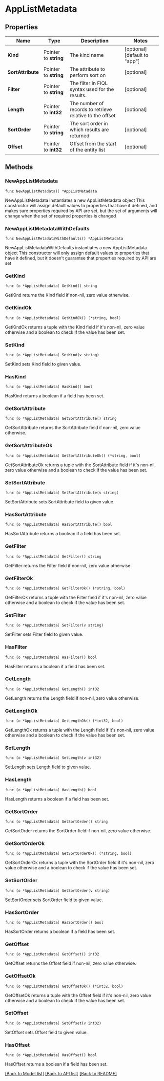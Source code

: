 # AppListMetadata

## Properties

Name | Type | Description | Notes
------------ | ------------- | ------------- | -------------
**Kind** | Pointer to **string** | The kind name | [optional] [default to "app"]
**SortAttribute** | Pointer to **string** | The attribute to perform sort on | [optional] 
**Filter** | Pointer to **string** | The filter in FIQL syntax used for the results. | [optional] 
**Length** | Pointer to **int32** | The number of records to retrieve relative to the offset | [optional] 
**SortOrder** | Pointer to **string** | The sort order in which results are returned | [optional] 
**Offset** | Pointer to **int32** | Offset from the start of the entity list | [optional] 

## Methods

### NewAppListMetadata

`func NewAppListMetadata() *AppListMetadata`

NewAppListMetadata instantiates a new AppListMetadata object
This constructor will assign default values to properties that have it defined,
and makes sure properties required by API are set, but the set of arguments
will change when the set of required properties is changed

### NewAppListMetadataWithDefaults

`func NewAppListMetadataWithDefaults() *AppListMetadata`

NewAppListMetadataWithDefaults instantiates a new AppListMetadata object
This constructor will only assign default values to properties that have it defined,
but it doesn't guarantee that properties required by API are set

### GetKind

`func (o *AppListMetadata) GetKind() string`

GetKind returns the Kind field if non-nil, zero value otherwise.

### GetKindOk

`func (o *AppListMetadata) GetKindOk() (*string, bool)`

GetKindOk returns a tuple with the Kind field if it's non-nil, zero value otherwise
and a boolean to check if the value has been set.

### SetKind

`func (o *AppListMetadata) SetKind(v string)`

SetKind sets Kind field to given value.

### HasKind

`func (o *AppListMetadata) HasKind() bool`

HasKind returns a boolean if a field has been set.

### GetSortAttribute

`func (o *AppListMetadata) GetSortAttribute() string`

GetSortAttribute returns the SortAttribute field if non-nil, zero value otherwise.

### GetSortAttributeOk

`func (o *AppListMetadata) GetSortAttributeOk() (*string, bool)`

GetSortAttributeOk returns a tuple with the SortAttribute field if it's non-nil, zero value otherwise
and a boolean to check if the value has been set.

### SetSortAttribute

`func (o *AppListMetadata) SetSortAttribute(v string)`

SetSortAttribute sets SortAttribute field to given value.

### HasSortAttribute

`func (o *AppListMetadata) HasSortAttribute() bool`

HasSortAttribute returns a boolean if a field has been set.

### GetFilter

`func (o *AppListMetadata) GetFilter() string`

GetFilter returns the Filter field if non-nil, zero value otherwise.

### GetFilterOk

`func (o *AppListMetadata) GetFilterOk() (*string, bool)`

GetFilterOk returns a tuple with the Filter field if it's non-nil, zero value otherwise
and a boolean to check if the value has been set.

### SetFilter

`func (o *AppListMetadata) SetFilter(v string)`

SetFilter sets Filter field to given value.

### HasFilter

`func (o *AppListMetadata) HasFilter() bool`

HasFilter returns a boolean if a field has been set.

### GetLength

`func (o *AppListMetadata) GetLength() int32`

GetLength returns the Length field if non-nil, zero value otherwise.

### GetLengthOk

`func (o *AppListMetadata) GetLengthOk() (*int32, bool)`

GetLengthOk returns a tuple with the Length field if it's non-nil, zero value otherwise
and a boolean to check if the value has been set.

### SetLength

`func (o *AppListMetadata) SetLength(v int32)`

SetLength sets Length field to given value.

### HasLength

`func (o *AppListMetadata) HasLength() bool`

HasLength returns a boolean if a field has been set.

### GetSortOrder

`func (o *AppListMetadata) GetSortOrder() string`

GetSortOrder returns the SortOrder field if non-nil, zero value otherwise.

### GetSortOrderOk

`func (o *AppListMetadata) GetSortOrderOk() (*string, bool)`

GetSortOrderOk returns a tuple with the SortOrder field if it's non-nil, zero value otherwise
and a boolean to check if the value has been set.

### SetSortOrder

`func (o *AppListMetadata) SetSortOrder(v string)`

SetSortOrder sets SortOrder field to given value.

### HasSortOrder

`func (o *AppListMetadata) HasSortOrder() bool`

HasSortOrder returns a boolean if a field has been set.

### GetOffset

`func (o *AppListMetadata) GetOffset() int32`

GetOffset returns the Offset field if non-nil, zero value otherwise.

### GetOffsetOk

`func (o *AppListMetadata) GetOffsetOk() (*int32, bool)`

GetOffsetOk returns a tuple with the Offset field if it's non-nil, zero value otherwise
and a boolean to check if the value has been set.

### SetOffset

`func (o *AppListMetadata) SetOffset(v int32)`

SetOffset sets Offset field to given value.

### HasOffset

`func (o *AppListMetadata) HasOffset() bool`

HasOffset returns a boolean if a field has been set.


[[Back to Model list]](../README.md#documentation-for-models) [[Back to API list]](../README.md#documentation-for-api-endpoints) [[Back to README]](../README.md)


